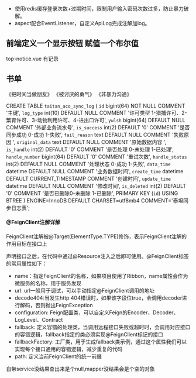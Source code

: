 - 使用redis缓存登录次数+过期时间，限制用户输入密码次数过多，防止暴力破解。
- aspect配合EventListener，自定义ApiLog完成注解加log。



## 前端定义一个显示按钮 赋值一个布尔值
top-notice.vue 有记录


## 书单
《把时间当做朋友》
《被讨厌的勇气》
《非暴力沟通》

CREATE TABLE `taitan_aco_sync_log` (
  `id` bigint(64) NOT NULL COMMENT '主键',
  `log_type` int(10) DEFAULT NULL COMMENT '许可类型 1-猎捕许可、2-繁育许可、3-动物利用许可、4-进出口许可',
  `ywlsh` bigint(64) DEFAULT NULL COMMENT '外部业务流水号',
  `is_success` int(2) DEFAULT '0' COMMENT '是否同步成功 0-成功 1-失败',
  `fail_reason` text DEFAULT NULL COMMENT '失败原因 ',
  `original_data` text DEFAULT NULL COMMENT '原始数据内容 ',
  `is_handle` int(2) DEFAULT '0' COMMENT '是否处理 0-未处理 1-已处理',
  `handle_number` bigint(64) DEFAULT '0' COMMENT '重试次数',
  `handle_status` int(2) DEFAULT NULL COMMENT '处理状态 0-成功 1-失败',
  `data_time` datetime DEFAULT NULL COMMENT '业务数据时间',
  `create_time` datetime DEFAULT CURRENT_TIMESTAMP COMMENT '创建时间',
  `update_time` datetime DEFAULT NULL COMMENT '修改时间',
  `is_deleted` int(2) DEFAULT '0' COMMENT '是否已删除0-未删除 1-已删除',
  PRIMARY KEY (`id`) USING BTREE
) ENGINE=InnoDB DEFAULT CHARSET=utf8mb4 COMMENT='泰坦同步日志表';



#### @FeignClient注解详解
FeignClient注解被@Target(ElementType.TYPE)修饰，表示FeignClient注解的作用目标在接口上

声明接口之后，在代码中通过@Resource注入之后即可使用。@FeignClient标签的常用属性如下：

- name：指定FeignClient的名称，如果项目使用了Ribbon，name属性会作为微服务的名称，用于服务发现
- url: url一般用于调试，可以手动指定@FeignClient调用的地址
- decode404:当发生http 404错误时，如果该字段位true，会调用decoder进行解码，否则抛出FeignException
- configuration: Feign配置类，可以自定义Feign的Encoder、Decoder、LogLevel、Contract
- fallback: 定义容错的处理类，当调用远程接口失败或超时时，会调用对应接口的容错逻辑，fallback指定的类必须实现@FeignClient标记的接口
- fallbackFactory: 工厂类，用于生成fallback类示例，通过这个属性我们可以实现每个接口通用的容错逻辑，减少重复的代码
- path: 定义当前FeignClient的统一前缀



自带service没结果查出来是个null,mapper没结果会是个空的对象
